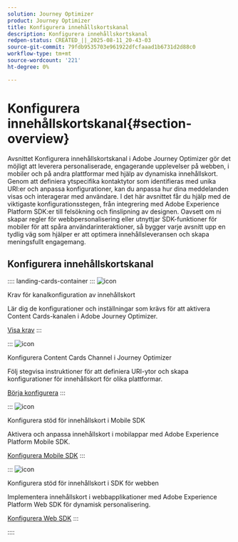 ```yaml
---
solution: Journey Optimizer
product: Journey Optimizer
title: Konfigurera innehållskortskanal
description: Konfigurera innehållskortskanal
redpen-status: CREATED_||_2025-08-11_20-43-03
source-git-commit: 79fdb9535703e961922dfcfaaad1b6731d2d88c0
workflow-type: tm+mt
source-wordcount: '221'
ht-degree: 0%

---
```



# Konfigurera innehållskortskanal{#section-overview}

Avsnittet Konfigurera innehållskortskanal i Adobe Journey Optimizer gör det möjligt att leverera personaliserade, engagerande upplevelser på webben, i mobiler och på andra plattformar med hjälp av dynamiska innehållskort. Genom att definiera ytspecifika kontaktytor som identifieras med unika URI:er och anpassa konfigurationer, kan du anpassa hur dina meddelanden visas och interagerar med användare. I det här avsnittet får du hjälp med de viktigaste konfigurationsstegen, från integrering med Adobe Experience Platform SDK:er till felsökning och finslipning av designen. Oavsett om ni skapar regler för webbpersonalisering eller utnyttjar SDK-funktioner för mobiler för att spåra användarinteraktioner, så bygger varje avsnitt upp en tydlig väg som hjälper er att optimera innehållsleveransen och skapa meningsfullt engagemang.

## Konfigurera innehållskortskanal

:::: landing-cards-container
:::
![icon](https://cdn.experienceleague.adobe.com/icons/gear.svg?lang=sv-SE)

Krav för kanalkonfiguration av innehållskort

Lär dig de konfigurationer och inställningar som krävs för att aktivera Content Cards-kanalen i Adobe Journey Optimizer.

[Visa krav](../using/content-card/content-card-configuration-prereq.md)
:::

:::
![icon](https://cdn.experienceleague.adobe.com/icons/circle-play.svg?lang=sv-SE)

Konfigurera Content Cards Channel i Journey Optimizer

Följ stegvisa instruktioner för att definiera URI-ytor och skapa konfigurationer för innehållskort för olika plattformar.

[Börja konfigurera](../using/content-card/content-card-configuration.md)
:::

:::
![icon](https://cdn.experienceleague.adobe.com/icons/code-branch.svg?lang=sv-SE)

Konfigurera stöd för innehållskort i Mobile SDK

Aktivera och anpassa innehållskort i mobilappar med Adobe Experience Platform Mobile SDK.

[Konfigurera Mobile SDK](../using/content-card/content-card-lp.md)
:::

:::
![icon](https://cdn.experienceleague.adobe.com/icons/code-branch.svg?lang=sv-SE)

Konfigurera stöd för innehållskort i SDK för webben

Implementera innehållskort i webbapplikationer med Adobe Experience Platform Web SDK för dynamisk personalisering.

[Konfigurera Web SDK](../using/content-card/content-card-configuration-sdk.md)
:::

::::
